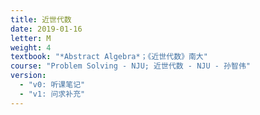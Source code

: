 ```yaml
---
title: 近世代数
date: 2019-01-16
letter: M
weight: 4
textbook: "*Abstract Algebra*；《近世代数》南大"
course: "Problem Solving - NJU; 近世代数 - NJU - 孙智伟"
version:
  - "v0: 听课笔记"
  - "v1: 问求补充"
---
```

